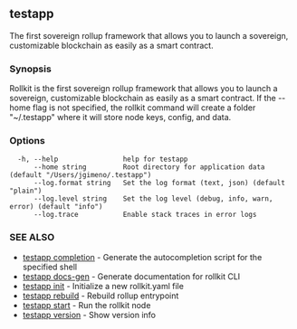 ## testapp

The first sovereign rollup framework that allows you to launch a sovereign, customizable blockchain as easily as a smart contract.

### Synopsis

Rollkit is the first sovereign rollup framework that allows you to launch a sovereign, customizable blockchain as easily as a smart contract.
If the --home flag is not specified, the rollkit command will create a folder "~/.testapp" where it will store node keys, config, and data.

### Options

```
  -h, --help                help for testapp
      --home string         Root directory for application data (default "/Users/jgimeno/.testapp")
      --log.format string   Set the log format (text, json) (default "plain")
      --log.level string    Set the log level (debug, info, warn, error) (default "info")
      --log.trace           Enable stack traces in error logs
```

### SEE ALSO

* [testapp completion](testapp_completion.md)  - Generate the autocompletion script for the specified shell
* [testapp docs-gen](testapp_docs-gen.md)  - Generate documentation for rollkit CLI
* [testapp init](testapp_init.md)  - Initialize a new rollkit.yaml file
* [testapp rebuild](testapp_rebuild.md)  - Rebuild rollup entrypoint
* [testapp start](testapp_start.md)  - Run the rollkit node
* [testapp version](testapp_version.md)  - Show version info
